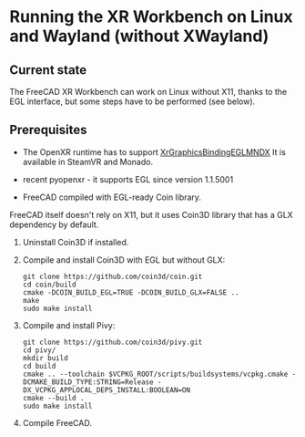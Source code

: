 # Running the XR Workbench on Linux and Wayland (without XWayland)

## Current state

The FreeCAD XR Workbench can work on Linux without X11, thanks to the EGL interface, but some steps have to be performed (see below).

## Prerequisites

* The OpenXR runtime has to support [XrGraphicsBindingEGLMNDX](https://registry.khronos.org/OpenXR/specs/1.1/man/html/XrGraphicsBindingEGLMNDX.html) It is available in SteamVR and Monado. 

* recent pyopenxr - it supports EGL since version 1.1.5001

* FreeCAD compiled with EGL-ready Coin library.

FreeCAD itself doesn't rely on X11, but it uses Coin3D library that has a GLX dependency by default.

1. Uninstall Coin3D if installed.
2. Compile and install Coin3D with EGL but without GLX:

    ```
    git clone https://github.com/coin3d/coin.git
    cd coin/build
    cmake -DCOIN_BUILD_EGL=TRUE -DCOIN_BUILD_GLX=FALSE ..
    make
    sudo make install
    ```

3. Compile and install Pivy:

    ```
    git clone https://github.com/coin3d/pivy.git
    cd pivy/
    mkdir build
    cd build
    cmake .. --toolchain $VCPKG_ROOT/scripts/buildsystems/vcpkg.cmake -DCMAKE_BUILD_TYPE:STRING=Release -DX_VCPKG_APPLOCAL_DEPS_INSTALL:BOOLEAN=ON
    cmake --build .
    sudo make install
    ```

4. Compile FreeCAD.
